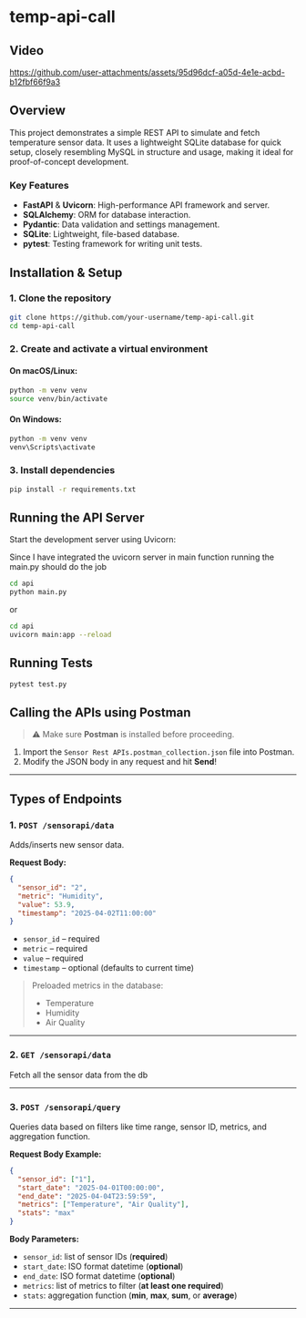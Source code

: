 # temp-api-call

## Video



https://github.com/user-attachments/assets/95d96dcf-a05d-4e1e-acbd-b12fbf66f9a3



## Overview

This project demonstrates a simple REST API to simulate and fetch temperature sensor data. It uses a lightweight SQLite database for quick setup, closely resembling MySQL in structure and usage, making it ideal for proof-of-concept development.

### Key Features

- **FastAPI** & **Uvicorn**: High-performance API framework and server.
- **SQLAlchemy**: ORM for database interaction.
- **Pydantic**: Data validation and settings management.
- **SQLite**: Lightweight, file-based database.
- **pytest**: Testing framework for writing unit tests.

## Installation & Setup

### 1. Clone the repository

```bash
git clone https://github.com/your-username/temp-api-call.git
cd temp-api-call
```

### 2. Create and activate a virtual environment

#### On macOS/Linux:
```bash
python -m venv venv
source venv/bin/activate
```

#### On Windows:
```bash
python -m venv venv
venv\Scripts\activate
```

### 3. Install dependencies

```bash
pip install -r requirements.txt
```

## Running the API Server

Start the development server using Uvicorn:

Since I have integrated the uvicorn server in main function
running the main.py should do the job
```bash
cd api
python main.py 
```

or

```bash
cd api
uvicorn main:app --reload
```


## Running Tests

```bash
pytest test.py
```

## Calling the APIs using Postman

> ⚠️ Make sure **Postman** is installed before proceeding.

1. Import the `Sensor Rest APIs.postman_collection.json` file into Postman.
2. Modify the JSON body in any request and hit **Send**!

---

## Types of Endpoints

### 1. `POST /sensorapi/data`

Adds/inserts new sensor data.

**Request Body:**
```json
{
  "sensor_id": "2",
  "metric": "Humidity",
  "value": 53.9,
  "timestamp": "2025-04-02T11:00:00"
}
```

- `sensor_id` – required  
- `metric` – required  
- `value` – required  
- `timestamp` – optional (defaults to current time)

> Preloaded metrics in the database:
> - Temperature
> - Humidity
> - Air Quality

---

### 2. `GET /sensorapi/data`

Fetch all the sensor data from the db

---

### 3. `POST /sensorapi/query`

Queries data based on filters like time range, sensor ID, metrics, and aggregation function.

**Request Body Example:**
```json
{
  "sensor_id": ["1"],
  "start_date": "2025-04-01T00:00:00",
  "end_date": "2025-04-04T23:59:59",
  "metrics": ["Temperature", "Air Quality"],
  "stats": "max"
}
```

**Body Parameters:**
- `sensor_id`: list of sensor IDs (**required**)
- `start_date`: ISO format datetime (**optional**)
- `end_date`: ISO format datetime (**optional**)
- `metrics`: list of metrics to filter (**at least one required**)
- `stats`: aggregation function (**min**, **max**, **sum**, or **average**)

---
